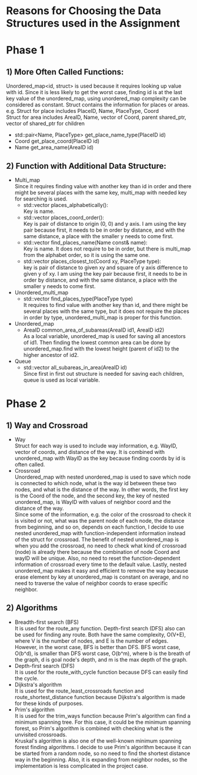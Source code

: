 # Reasons for Choosing the Data Structures used in the Assignment
# Phase 1   
## 1) More Often Called Functions:  
Unordered_map<id, struct> is used because it requires looking up value with id. Since it is less likely to get the worst case, finding id is at the last key value of the unordered_map, using unordered_map complexity can be considered as constant. Struct contains the information for places or areas.  
e.g. Struct for place includes PlaceID, Name, PlaceType, Coord  
     Struct for area includes AreaID, Name, vector of Coord, parent shared_ptr, vector of shared_ptr for children
   * std::pair<Name, PlaceType> get_place_name_type(PlaceID id)
   * Coord get_place_coord(PlaceID id)
   * Name get_area_name(AreaID id)

## 2) Function with Additional Data Structure:   
   * Multi_map  
   Since it requires finding value with another key than id in order and there might be several places with the same key, multi_map with needed key for searching is used.
      * std::vector<PlaceID> places_alphabetically():  
      Key is name.
      * std::vector<PlaceID> places_coord_order():  
      Key is pair of distance to origin (0, 0) and y axis. I am using the key pair because first, it needs to be in order by distance, and with the same distance, a place with the smaller y needs to come first.
      * std::vector<PlaceID> find_places_name(Name const& name):  
      Key is name. It does not require to be in order, but there is multi_map from the alphabet order, so it is using the same one.
      * std::vector<PlaceID> places_closest_to(Coord xy, PlaceType type):  
      key is pair of distance to given xy and square of y axis difference to given y of xy. I am using the key pair because first, it needs to be in order by distance, and with the same distance, a place with the smaller y needs to come first.
   * Unordered_multi_map    
      * std::vector<PlaceID> find_places_type(PlaceType type)  
      It requires to find value with another key than id, and there might be several places with the same type, but it does not require the places in order by type, unordered_multi_map is proper for this function.
   * Unordered_map
      * AreaID common_area_of_subareas(AreaID id1, AreaID id2)  
As a local variable, unordered_map is used for saving all ancestors of id1. Then finding the lowest common area can be done by unordered_map.find with the lowest height (parent of id2) to the higher ancestor of id2.  
   * Queue
       * std::vector<AreaID> all_subareas_in_area(AreaID id)  
       Since first in first out structure is needed for saving each children, queue is used as local variable.
# Phase 2  
## 1) Way and Crossroad 
* Way   
Struct for each way is used to include way information, e.g. WayID, vector of coords, and distance of the way. It is combined with unordered_map with WayID as the key because finding coords by id is often called.   
* Crossroad   
Unordered_map with nested unordered_map is used to save which node is connected to which node, what is the way id between these two nodes, and what is the distance of the way. In other words, the first key is the Coord of the node, and the second key, the key of nested unordered_map, is WayID with values of neighbor coord and the distance of the way.   
Since some of the information, e.g. the color of the crossroad to check it is visited or not, what was the parent node of each node, the distance from beginning, and so on, depends on each function, I decide to use nested unordered_map with function-independent information instead of the struct for crossroad. The benefit of nested unordered_map is when you add the crossroad, no need to check what kind of crossroad (node) is already there because the combination of node Coord and wayID will be unique. Also, no need to reset the function-dependent information of crossroad every time to the default value. Lastly, nested unordered_map makes it easy and efficient to remove the way because erase element by key at unordered_map is constant on average, and no need to traverse the value of neighbor coords to erase specific neighbor.   
## 2) Algorithms   
* Breadth-first search (BFS)   
It is used for the route_any function. Depth-first search (DFS) also can be used for finding any route. Both have the same complexity, O(V+E), where V is the number of nodes, and E is the number of edges. However, in the worst case, BFS is better than DFS. BFS worst case, O(b^d), is smaller than DFS worst case, O(b^m), where b is the breath of the graph, d is goal node's depth, and m is the max depth of the graph.   
* Depth-first search (DFS)   
It is used for the route_with_cycle function because DFS can easily find the cycle.   
* Dijkstra's algorithm   
It is used for the route_least_crossroads function and route_shortest_distance function because Dijkstra's algorithm is made for these kinds of purposes.   
* Prim's algorithm   
It is used for the trim_ways function because Prim's algorithm can find a minimum spanning tree. For this case, it could be the  minimum spanning forest, so Prim's algorithm is combined with checking what is the unvisited crossroads.   
Kruskal's algorithm is also one of the well-known minimum spanning forest finding algorithms. I decide to use Prim's algorithm because it can be started from a random node, so no need to find the shortest distance way in the beginning. Also, it is expanding from neighbor nodes, so the implementation is less complicated in the project case.   
